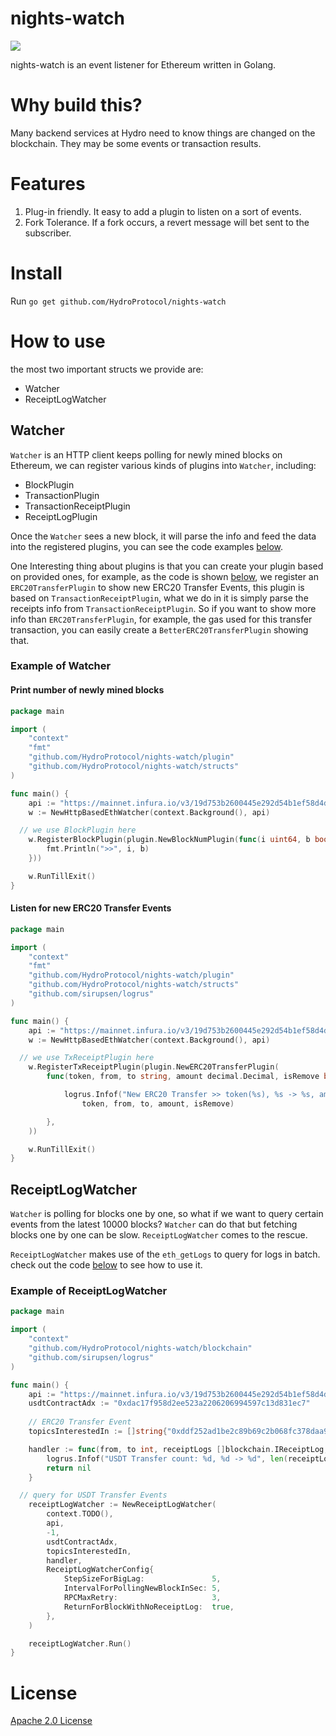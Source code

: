 # nights-watch

![](https://github.com/HydroProtocol/nights-watch/workflows/Go/badge.svg)

nights-watch is an event listener for Ethereum written in Golang.

# Why build this?

Many backend services at Hydro need to know things are changed on the blockchain. They may be some events or transaction results. 

# Features

1. Plug-in friendly. It easy to add a plugin to listen on a sort of events.
2. Fork Tolerance. If a fork occurs, a revert message will bet sent to the subscriber.

# Install

Run `go get github.com/HydroProtocol/nights-watch`

# How to use

the most two important structs we provide are:

- Watcher
- ReceiptLogWatcher

## Watcher

`Watcher` is an HTTP client keeps polling for newly mined blocks on Ethereum, we can register various kinds of plugins into `Watcher`, including:

- BlockPlugin
- TransactionPlugin
- TransactionReceiptPlugin
- ReceiptLogPlugin

Once the `Watcher` sees a new block, it will parse the info and feed the data into the registered plugins, you can see the code examples [below](#example-of-watcher).

One Interesting thing about plugins is that you can create your plugin based on provided ones, for example, as the code is shown [below](#listen-for-new-erc20-transfer-events), we register an `ERC20TransferPlugin` to show new ERC20 Transfer Events, this plugin is based on `TransactionReceiptPlugin`, what we do in it is simply parse the receipts info from `TransactionReceiptPlugin`. So if you want to show more info than `ERC20TransferPlugin`, for example, the gas used for this transfer transaction, you can easily create a `BetterERC20TransferPlugin` showing that.

### Example of Watcher

#### Print number of newly mined blocks

```go
package main

import (
	"context"
	"fmt"
	"github.com/HydroProtocol/nights-watch/plugin"
	"github.com/HydroProtocol/nights-watch/structs"
)

func main() {
	api := "https://mainnet.infura.io/v3/19d753b2600445e292d54b1ef58d4df4"
	w := NewHttpBasedEthWatcher(context.Background(), api)

  // we use BlockPlugin here
	w.RegisterBlockPlugin(plugin.NewBlockNumPlugin(func(i uint64, b bool) {
		fmt.Println(">>", i, b)
	}))

	w.RunTillExit()
}
```

#### Listen for new ERC20 Transfer Events

```go
package main

import (
	"context"
	"fmt"
	"github.com/HydroProtocol/nights-watch/plugin"
	"github.com/HydroProtocol/nights-watch/structs"
	"github.com/sirupsen/logrus"
)

func main() {
	api := "https://mainnet.infura.io/v3/19d753b2600445e292d54b1ef58d4df4"
	w := NewHttpBasedEthWatcher(context.Background(), api)

  // we use TxReceiptPlugin here
	w.RegisterTxReceiptPlugin(plugin.NewERC20TransferPlugin(
		func(token, from, to string, amount decimal.Decimal, isRemove bool) {

			logrus.Infof("New ERC20 Transfer >> token(%s), %s -> %s, amount: %s, isRemoved: %t",
				token, from, to, amount, isRemove)

		},
	))

	w.RunTillExit()
}
```

## ReceiptLogWatcher

`Watcher` is polling for blocks one by one, so what if we want to query certain events from the latest 10000 blocks? `Watcher` can do that but fetching blocks one by one can be slow. `ReceiptLogWatcher` comes to the rescue.

`ReceiptLogWatcher` makes use of the `eth_getLogs` to query for logs in batch. check out the code [below](#example-of-receiptlogwatcher) to see how to use it.


### Example of ReceiptLogWatcher

```go
package main

import (
	"context"
	"github.com/HydroProtocol/nights-watch/blockchain"
	"github.com/sirupsen/logrus"
)

func main() {
	api := "https://mainnet.infura.io/v3/19d753b2600445e292d54b1ef58d4df4"
	usdtContractAdx := "0xdac17f958d2ee523a2206206994597c13d831ec7"
  
	// ERC20 Transfer Event
	topicsInterestedIn := []string{"0xddf252ad1be2c89b69c2b068fc378daa952ba7f163c4a11628f55a4df523b3ef"}

	handler := func(from, to int, receiptLogs []blockchain.IReceiptLog, isUpToHighestBlock bool) error {
		logrus.Infof("USDT Transfer count: %d, %d -> %d", len(receiptLogs), from, to)
		return nil
	}

  // query for USDT Transfer Events
	receiptLogWatcher := NewReceiptLogWatcher(
		context.TODO(),
		api,
		-1,
		usdtContractAdx,
		topicsInterestedIn,
		handler,
		ReceiptLogWatcherConfig{
			StepSizeForBigLag:               5,
			IntervalForPollingNewBlockInSec: 5,
			RPCMaxRetry:                     3,
			ReturnForBlockWithNoReceiptLog:  true,
		},
	)

	receiptLogWatcher.Run()
}
```



# License

[Apache 2.0 License](LICENSE)